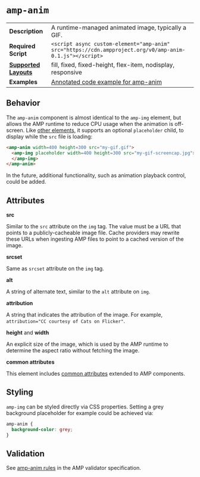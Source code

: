 <!---
Copyright 2015 The AMP HTML Authors. All Rights Reserved.

Licensed under the Apache License, Version 2.0 (the "License");
you may not use this file except in compliance with the License.
You may obtain a copy of the License at

      http://www.apache.org/licenses/LICENSE-2.0

Unless required by applicable law or agreed to in writing, software
distributed under the License is distributed on an "AS-IS" BASIS,
WITHOUT WARRANTIES OR CONDITIONS OF ANY KIND, either express or implied.
See the License for the specific language governing permissions and
limitations under the License.
-->

# <a name="amp-anim"></a> `amp-anim`

<table>
  <tr>
    <td class="col-fourty"><strong>Description</strong></td>
    <td>A runtime-managed animated image, typically a GIF.</td>
  </tr>
  <tr>
    <td class="col-fourty"><strong>Required Script</strong></td>
    <td><code>&lt;script async custom-element="amp-anim" src="https://cdn.ampproject.org/v0/amp-anim-0.1.js">&lt;/script></code></td>
  </tr>
  <tr>
    <td class="col-fourty"><strong><a href="https://www.ampproject.org/docs/guides/responsive/control_layout.html">Supported Layouts</a></strong></td>
    <td>fill, fixed, fixed-height, flex-item, nodisplay, responsive</td>
  </tr>
  <tr>
    <td class="col-fourty"><strong>Examples</strong></td>
    <td><a href="https://ampbyexample.com/components/amp-anim/">Annotated code example for amp-anim</a></td>
  </tr>
</table>

## Behavior

The `amp-anim` component is almost identical to the `amp-img` element, but allows the AMP runtime to reduce CPU usage when the animation is off-screen. Like [other elements](https://www.ampproject.org/docs/guides/author-develop/responsive/placeholders), it supports an optional `placeholder` child, to display while the `src` file is loading:

```html
<amp-anim width=400 height=300 src="my-gif.gif">
  <amp-img placeholder width=400 height=300 src="my-gif-screencap.jpg">
  </amp-img>
</amp-anim>
```

In the future, additional functionality, such as animation playback control, could be added.

## Attributes

**src**

Similar to the `src` attribute on the `img` tag. The value must be a URL that
points to a publicly-cacheable image file. Cache providers may rewrite these
URLs when ingesting AMP files to point to a cached version of the image.

**srcset**

Same as `srcset` attribute on the `img` tag.

**alt**

A string of alternate text, similar to the `alt` attribute on `img`.

**attribution**

A string that indicates the attribution of the image. For example, `attribution="CC courtesy of Cats on Flicker"`.

**height** and **width**

An explicit size of the image, which is used by the AMP runtime to determine the aspect ratio without fetching the image. 

**common attributes**

This element includes [common attributes](https://www.ampproject.org/docs/reference/common_attributes) extended to AMP components.


## Styling

`amp-img` can be styled directly via CSS properties. Setting a grey background
placeholder for example could be achieved via:
```css
amp-anim {
  background-color: grey;
}
```
## Validation

See [amp-anim rules](https://github.com/ampproject/amphtml/blob/master/extensions/amp-anim/0.1/validator-amp-anim.protoascii) in the AMP validator specification.
